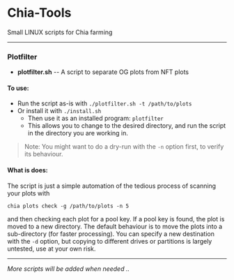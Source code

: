 # Chia-Tools

Small LINUX scripts for Chia farming

---

### Plotfilter

* **plotfilter.sh** -- A script to separate OG plots from NFT plots

#### To use:

* Run the script as-is with `./plotfilter.sh -t /path/to/plots`
* Or install it with `./install.sh`
   * Then use it as an installed program: `plotfilter`
   * This allows you to change to the desired directory, and run the script in the directory you are working in.

> Note: You might want to do a dry-run with the `-n` option first, to verify its behaviour. 

#### What is does:

The script is just a simple automation of the tedious process of scanning your plots with
```
chia plots check -g /path/to/plots -n 5
```
and then checking each plot for a pool key. If a pool key is found, the plot is moved to a new directory. 
The default behaviour is to move the plots into a sub-directory (for faster processing). You can specify a new destination 
with the `-d` option, but copying to different drives or partitions is largely untested, use at your own risk.

---

*More scripts will be added when needed ..*
